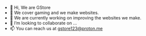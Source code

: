 - 👋 Hi, We are GStore
- 👀 We cover gaming and we make websites.
- 🌱 We are currently working on improving the websites we make.
- 💞️ I’m looking to collaborate on ...
- 📫 You can reach us at gstore123@proton.me

<!---
gstore1/gstore1 is a ✨ special ✨ repository because its `README.md` (this file) appears on your GitHub profile.
You can click the Preview link to take a look at your changes.
--->
